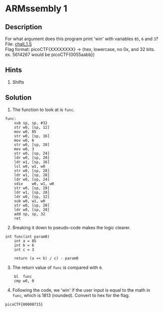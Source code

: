 # ARMssembly 1
## Description
For what argument does this program print 'win' with variables ```85```, ```6``` and ```3```?\
File: [chall_1.S](chall_1.S)\
Flag format: picoCTF{XXXXXXXX} -> (hex, lowercase, no 0x, and 32 bits. ex. 5614267 would be picoCTF{0055aabb})
## Hints
1. Shifts
## Solution
1. The function to look at is ```func```.
```
func:
	sub	sp, sp, #32
	str	w0, [sp, 12]
	mov	w0, 85
	str	w0, [sp, 16]
	mov	w0, 6
	str	w0, [sp, 20]
	mov	w0, 3
	str	w0, [sp, 24]
	ldr	w0, [sp, 20]
	ldr	w1, [sp, 16]
	lsl	w0, w1, w0
	str	w0, [sp, 28]
	ldr	w1, [sp, 28]
	ldr	w0, [sp, 24]
	sdiv	w0, w1, w0
	str	w0, [sp, 28]
	ldr	w1, [sp, 28]
	ldr	w0, [sp, 12]
	sub	w0, w1, w0
	str	w0, [sp, 28]
	ldr	w0, [sp, 28]
	add	sp, sp, 32
	ret
```
2. Breaking it down to pseudo-code makes the logic clearer.
```
int func(int param0)
    int a = 85
	int b = 6
	int c = 3

	return (a << b) / c) - param0
```
3. The return value of ```func``` is compared with ```0```.
```
	bl	func
	cmp	w0, 0
```
4. Following the code, we 'win' if the user input is equal to the math in ```func```, which is 1813 (rounded). Convert to hex for the flag.
```
picoCTF{00000715}
```
